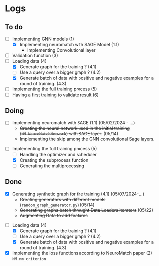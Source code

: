 # Logs

## To do

- [ ] Implementing GNN models (1)
  - [X] Implementing neuromatch with SAGE Model (1.1)
    - Implementing Convolutional layer
- [ ] Validation function (3)
- [ ] Loading data (4)
  - [X] Generate graph for the training ? (4.1)
  - [ ] Use a query over a bigger graph ? (4.2)
  - [X] Generate batch of data with positive and negative examples for a round of training. (4.3)
- [ ] Implementing the full training process (5)
- [ ] Having a first training to validate result (6)

## Doing

* [ ] Implementing neuromatch with SAGE (1.1) (05/02/2024 - ...)
  * ~~Creating the neural network used in the initial training (`NM.NeuroMatchNetwork`) with SAGE layer.~~ (05/14)
  * Implementing the skip among the GNN convolutional Sage layers. 


- [ ] Implementing the full training process (5)
  - [ ] Handling the optimizer and scheduler 
  - [X] Creating the subprocess function
  - [ ] Generating the multiprocessing

## Done

* [X] Generating synthetic graph for the training (4.1) (05/07/2024-...)
  * ~~Creating generators with different models~~ (`random_graph_generator.py`) (05/14)
  * ~~Generating graphs batch throught Data Loaders iterators~~ (05/22)
  * ~~Augmenting Data to add features~~

- [ ] Loading data (4)
  - [X] Generate graph for the training ? (4.1)
  - [ ] Use a query over a bigger graph ? (4.2)
  - [X] Generate batch of data with positive and negative examples for a round of training. (4.3)

- [X] Implementing the loss functions according to NeuroMatch paper (2) `NM.nm_criterion`